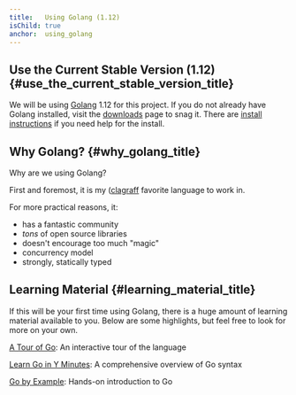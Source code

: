 ```yaml
---
title:   Using Golang (1.12)
isChild: true
anchor:  using_golang
---
```


## Use the Current Stable Version (1.12) {#use_the_current_stable_version_title}

We will be using [Golang](https://golang.org/) 1.12 for this project. If you do
not already have Golang installed, visit the [downloads](https://golang.org/dl/)
page to snag it. There are [install instructions](https://golang.org/doc/install)
if you need help for the install.


## Why Golang? {#why_golang_title}

Why are we using Golang?

First and foremost, it is my ([clagraff](https://github.com/clagraff") favorite
language to work in.

For more practical reasons, it:

* has a fantastic community
* _tons_ of open source libraries
* doesn't encourage too much "magic"
* concurrency model
* strongly, statically typed

## Learning Material {#learning_material_title}
If this will be your first time using Golang, there is a huge amount of
learning material available to you. Below are some highlights, but feel free
to look for more on your own.

[A Tour of Go](https://tour.golang.org/welcome/1): An interactive tour of the language

[Learn Go in Y Minutes](https://learnxinyminutes.com/docs/go/): A comprehensive overview of Go syntax

[Go by Example](https://gobyexample.com/): Hands-on introduction to Go

